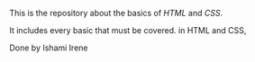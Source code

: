 This is the repository about the basics of *HTML* and *CSS*.

It includes every basic that must be covered. 
in HTML and CSS, 

Done by Ishami Irene
